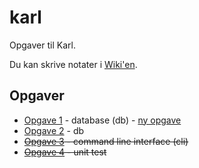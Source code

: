# karl
Opgaver til Karl.

Du kan skrive notater i [Wiki'en](https://github.com/dotnetCarpenter/karl/wiki/Notater).

## Opgaver

+ [Opgave 1](ass1/readme.md) - database (db) - [ny opgave](ass1/readme.md#eksport)
+ [Opgave 2](ass2/readme.md) - db
+ ~~[Opgave 3](ass3/readme.md) - command line interface (cli)~~
+ ~~[Opgave 4](ass4/readme.md) - unit test~~